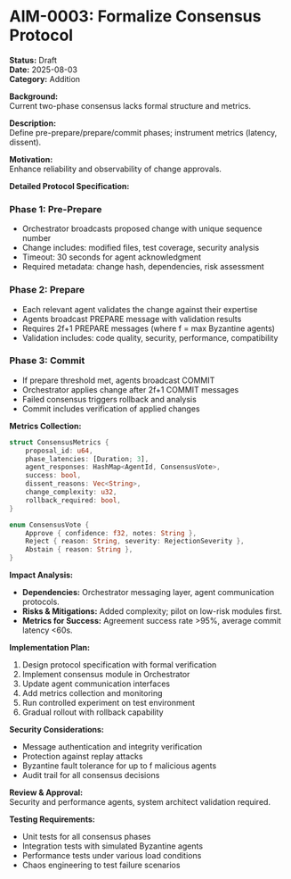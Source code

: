 # AIM-0003: Formalize Consensus Protocol

**Status:** Draft\
**Date:** 2025-08-03\
**Category:** Addition

**Background:**\
Current two-phase consensus lacks formal structure and metrics.

**Description:**\
Define pre-prepare/prepare/commit phases; instrument metrics (latency, dissent).

**Motivation:**\
Enhance reliability and observability of change approvals.

**Detailed Protocol Specification:**

### Phase 1: Pre-Prepare
- Orchestrator broadcasts proposed change with unique sequence number
- Change includes: modified files, test coverage, security analysis
- Timeout: 30 seconds for agent acknowledgment
- Required metadata: change hash, dependencies, risk assessment

### Phase 2: Prepare
- Each relevant agent validates the change against their expertise
- Agents broadcast PREPARE message with validation results
- Requires 2f+1 PREPARE messages (where f = max Byzantine agents)
- Validation includes: code quality, security, performance, compatibility

### Phase 3: Commit
- If prepare threshold met, agents broadcast COMMIT
- Orchestrator applies change after 2f+1 COMMIT messages
- Failed consensus triggers rollback and analysis
- Commit includes verification of applied changes

**Metrics Collection:**
```rust
struct ConsensusMetrics {
    proposal_id: u64,
    phase_latencies: [Duration; 3],
    agent_responses: HashMap<AgentId, ConsensusVote>,
    success: bool,
    dissent_reasons: Vec<String>,
    change_complexity: u32,
    rollback_required: bool,
}

enum ConsensusVote {
    Approve { confidence: f32, notes: String },
    Reject { reason: String, severity: RejectionSeverity },
    Abstain { reason: String },
}
```

**Impact Analysis:**

- **Dependencies:** Orchestrator messaging layer, agent communication protocols.
- **Risks & Mitigations:** Added complexity; pilot on low-risk modules first.
- **Metrics for Success:** Agreement success rate >95%, average commit latency <60s.

**Implementation Plan:**

1. Design protocol specification with formal verification
2. Implement consensus module in Orchestrator
3. Update agent communication interfaces
4. Add metrics collection and monitoring
5. Run controlled experiment on test environment
6. Gradual rollout with rollback capability

**Security Considerations:**
- Message authentication and integrity verification
- Protection against replay attacks
- Byzantine fault tolerance for up to f malicious agents
- Audit trail for all consensus decisions

**Review & Approval:**\
Security and performance agents, system architect validation required.

**Testing Requirements:**
- Unit tests for all consensus phases
- Integration tests with simulated Byzantine agents
- Performance tests under various load conditions
- Chaos engineering to test failure scenarios